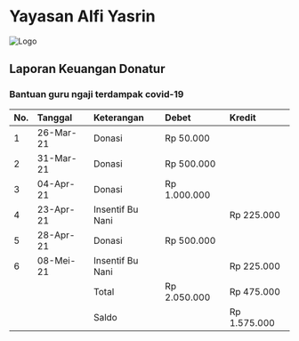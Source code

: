 # Yayasan Alfi Yasrin

![Logo](https://alfiyasrin.github.io/donations/logo.png)

## Laporan Keuangan Donatur

### Bantuan guru ngaji terdampak covid-19

| No. | Tanggal | Keterangan | Debet | Kredit |
|:-|:-|:-|:-|:-|
| 1 | 26-Mar-21 | Donasi | Rp 50.000 | |
| 2 | 31-Mar-21 | Donasi | Rp 500.000 | |
| 3 | 04-Apr-21 | Donasi | Rp 1.000.000 | |
| 4 | 23-Apr-21 | Insentif Bu Nani | | Rp 225.000 |
| 5 | 28-Apr-21 | Donasi | Rp 500.000 | |
| 6 | 08-Mei-21 | Insentif Bu Nani | | Rp 225.000 |
|  |  | Total | Rp 2.050.000 | Rp 475.000 |
|  |  | Saldo |  | Rp 1.575.000 |
